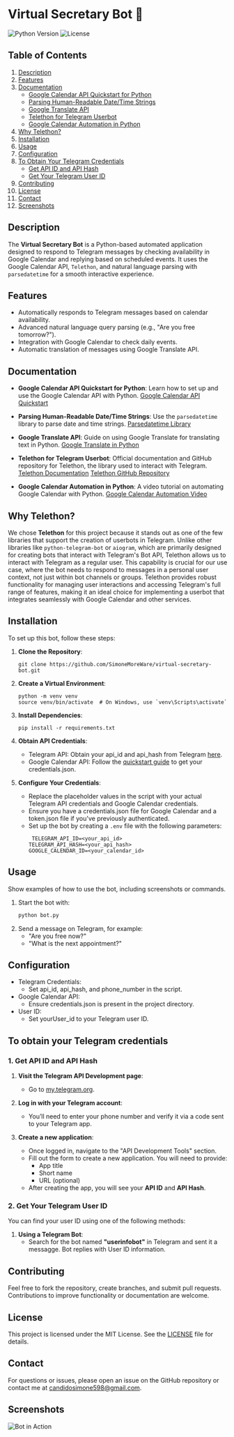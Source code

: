 # Virtual Secretary Bot 🤖
![Python Version](https://img.shields.io/badge/python-3.x-blue) ![License](https://img.shields.io/badge/license-MIT-green)

## Table of Contents
1. [Description](#description)
2. [Features](#features)
3. [Documentation](#documentation)
   - [Google Calendar API Quickstart for Python](#google-calendar-api-quickstart-for-python)
   - [Parsing Human-Readable Date/Time Strings](#parsing-human-readable-datetime-strings)
   - [Google Translate API](#google-translate-api)
   - [Telethon for Telegram Userbot](#telethon-for-telegram-userbot)
   - [Google Calendar Automation in Python](#google-calendar-automation-in-python)
4. [Why Telethon?](#why-telethon)
5. [Installation](#installation)
6. [Usage](#usage)
7. [Configuration](#configuration)
8. [To Obtain Your Telegram Credentials](#to-obtain-your-telegram-credentials)
   - [Get API ID and API Hash](#1-get-api-id-and-api-hash)
   - [Get Your Telegram User ID](#2-get-your-telegram-user-id)
9. [Contributing](#contributing)
10. [License](#license)
11. [Contact](#contact)
12. [Screenshots](#screenshots)

## Description
The **Virtual Secretary Bot** is a Python-based automated application designed to respond to Telegram messages by checking availability in Google Calendar and replying based on scheduled events. It uses the Google Calendar API, `Telethon`, and natural language parsing with `parsedatetime` for a smooth interactive experience.

## Features
- Automatically responds to Telegram messages based on calendar availability.
- Advanced natural language query parsing (e.g., "Are you free tomorrow?").
- Integration with Google Calendar to check daily events.
- Automatic translation of messages using Google Translate API.

## Documentation

- **Google Calendar API Quickstart for Python**:
  Learn how to set up and use the Google Calendar API with Python.
  [Google Calendar API Quickstart](https://developers.google.com/calendar/api/quickstart/python?hl=en)

- **Parsing Human-Readable Date/Time Strings**:
  Use the `parsedatetime` library to parse date and time strings.
  [Parsedatetime Library](https://github.com/bear/parsedatetime)

- **Google Translate API**:
  Guide on using Google Translate for translating text in Python.
  [Google Translate in Python](https://lokalise.com/blog/how-to-translate-languages-in-python-with-google-translate-and-deepl-plus-more/)

- **Telethon for Telegram Userbot**:
  Official documentation and GitHub repository for Telethon, the library used to interact with Telegram.
  [Telethon Documentation](https://docs.telethon.dev/en/stable/)
  [Telethon GitHub Repository](https://github.com/LonamiWebs/Telethon)

- **Google Calendar Automation in Python**:
  A video tutorial on automating Google Calendar with Python.
  [Google Calendar Automation Video](https://www.youtube.com/watch?v=B2E82UPUnOY)

## Why Telethon?

We chose **Telethon** for this project because it stands out as one of the few libraries that support the creation of userbots in Telegram. Unlike other libraries like `python-telegram-bot` or `aiogram`, which are primarily designed for creating bots that interact with Telegram's Bot API, Telethon allows us to interact with Telegram as a regular user. This capability is crucial for our use case, where the bot needs to respond to messages in a personal user context, not just within bot channels or groups. Telethon provides robust functionality for managing user interactions and accessing Telegram's full range of features, making it an ideal choice for implementing a userbot that integrates seamlessly with Google Calendar and other services.

## Installation

To set up this bot, follow these steps:

1. **Clone the Repository**:
   ```
   git clone https://github.com/SimoneMoreWare/virtual-secretary-bot.git
   ```

2. **Create a Virtual Environment**:
   ```
   python -m venv venv
   source venv/bin/activate  # On Windows, use `venv\Scripts\activate`
   ```

3. **Install Dependencies**:
   ```
   pip install -r requirements.txt
   ```

4. **Obtain API Credentials**:
    * Telegram API: Obtain your api_id and api_hash from Telegram [here](https://core.telegram.org/api/obtaining_api_id).
    * Google Calendar API: Follow the [quickstart guide](https://developers.google.com/calendar/api/quickstart/python?hl=en) to get your credentials.json.

5. **Configure Your Credentials**:
    * Replace the placeholder values in the script with your actual Telegram API credentials and Google Calendar credentials.
    * Ensure you have a credentials.json file for Google Calendar and a token.json file if you've previously authenticated.
    * Set up the bot by creating a `.env` file with the following parameters:
       ```
        TELEGRAM_API_ID=<your_api_id>
       TELEGRAM_API_HASH=<your_api_hash>
       GOOGLE_CALENDAR_ID=<your_calendar_id>
       ```


## Usage
Show examples of how to use the bot, including screenshots or commands.

1. Start the bot with:
   ```bash
   python bot.py
   ```
2. Send a message on Telegram, for example:
   - "Are you free now?"
   - "What is the next appointment?"

## Configuration
* Telegram Credentials:
     * Set api_id, api_hash, and phone_number in the script.
* Google Calendar API:
     * Ensure credentials.json is present in the project directory.
* User ID:
     * Set yourUser_id to your Telegram user ID.

## To obtain your Telegram credentials

### 1. Get API ID and API Hash
1. **Visit the Telegram API Development page**:
   - Go to [my.telegram.org](https://my.telegram.org).

2. **Log in with your Telegram account**:
   - You’ll need to enter your phone number and verify it via a code sent to your Telegram app.

3. **Create a new application**:
   - Once logged in, navigate to the "API Development Tools" section.
   - Fill out the form to create a new application. You will need to provide:
     - App title
     - Short name
     - URL (optional)
   - After creating the app, you will see your **API ID** and **API Hash**.
  
### 2. Get Your Telegram User ID

You can find your user ID using one of the following methods:

1. **Using a Telegram Bot**:
   - Search for the bot named **"userinfobot"** in Telegram and sent it a messagge. Bot replies with User ID information.

## Contributing
Feel free to fork the repository, create branches, and submit pull requests. Contributions to improve functionality or documentation are welcome.

## License
This project is licensed under the MIT License. See the [LICENSE](https://opensource.org/license/mit) file for details.

## Contact
For questions or issues, please open an issue on the GitHub repository or contact me at candidosimone598@gmail.com.

## Screenshots
![Bot in Action](screenshot.png)
